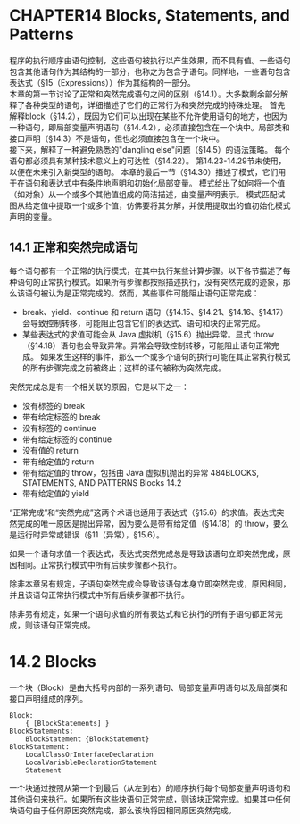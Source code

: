 # CHAPTER14 Blocks, Statements, and Patterns

程序的执行顺序由语句控制，这些语句被执行以产生效果，而不具有值。一些语句包含其他语句作为其结构的一部分，也称之为包含子语句。同样地，一些语句包含表达式（§15（Expressions））作为其结构的一部分。  
本章的第一节讨论了正常和突然完成语句之间的区别（§14.1）。大多数剩余部分解释了各种类型的语句，详细描述了它们的正常行为和突然完成的特殊处理。
首先解释block（§14.2），既因为它们可以出现在某些不允许使用语句的地方，也因为一种语句，即局部变量声明语句（§14.4.2），必须直接包含在一个块中。局部类和接口声明（§14.3）不是语句，但也必须直接包含在一个块中。  
接下来，解释了一种避免熟悉的"dangling else"问题（§14.5）的语法策略。
每个语句都必须具有某种技术意义上的可达性（§14.22）。
第14.23-14.29节未使用，以便在未来引入新类型的语句。
本章的最后一节（§14.30）描述了模式，它们用于在语句和表达式中有条件地声明和初始化局部变量。
模式给出了如何将一个值（如对象）从一个或多个其他值组成的简洁描述，由变量声明表示。
模式匹配试图从给定值中提取一个或多个值，仿佛要将其分解，并使用提取出的值初始化模式声明的变量。

## 14.1 正常和突然完成语句

每个语句都有一个正常的执行模式，在其中执行某些计算步骤。以下各节描述了每种语句的正常执行模式。如果所有步骤都按照描述执行，没有突然完成的迹象，那么该语句被认为是正常完成的。然而，某些事件可能阻止语句正常完成：

- break、yield、continue 和 return 语句（§14.15、§14.21、§14.16、§14.17）会导致控制转移，可能阻止包含它们的表达式、语句和块的正常完成。
- 某些表达式的求值可能会从 Java 虚拟机（§15.6）抛出异常。显式 throw（§14.18）语句也会导致异常。异常会导致控制转移，可能阻止语句正常完成。
  如果发生这样的事件，那么一个或多个语句的执行可能在其正常执行模式的所有步骤完成之前被终止；这样的语句被称为突然完成。

突然完成总是有一个相关联的原因，它是以下之一：

- 没有标签的 break
- 带有给定标签的 break
- 没有标签的 continue
- 带有给定标签的 continue
- 没有值的 return
- 带有给定值的 return
- 带有给定值的 throw，包括由 Java 虚拟机抛出的异常
  484BLOCKS, STATEMENTS, AND PATTERNS Blocks 14.2
- 带有给定值的 yield

“正常完成”和“突然完成”这两个术语也适用于表达式（§15.6）的求值。表达式突然完成的唯一原因是抛出异常，因为要么是带有给定值（§14.18）的
throw，要么是运行时异常或错误（§11（异常），§15.6）。

如果一个语句求值一个表达式，表达式突然完成总是导致该语句立即突然完成，原因相同。正常执行模式中所有后续步骤都不执行。

除非本章另有规定，子语句突然完成会导致该语句本身立即突然完成，原因相同，并且该语句正常执行模式中所有后续步骤都不执行。

除非另有规定，如果一个语句求值的所有表达式和它执行的所有子语句都正常完成，则该语句正常完成。

# 14.2 Blocks

一个块（Block）是由大括号内部的一系列语句、局部变量声明语句以及局部类和接口声明组成的序列。

```text
Block:
    { [BlockStatements] }
BlockStatements:
    BlockStatement {BlockStatement}
BlockStatement:
    LocalClassOrInterfaceDeclaration
    LocalVariableDeclarationStatement
    Statement
```

一个块通过按照从第一个到最后（从左到右）的顺序执行每个局部变量声明语句和其他语句来执行。如果所有这些块语句正常完成，则该块正常完成。如果其中任何块语句由于任何原因突然完成，那么该块将因相同原因突然完成。